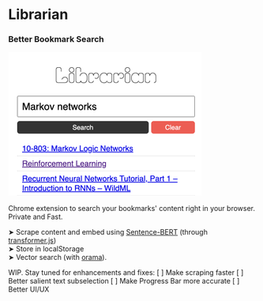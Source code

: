 # Librarian

### Better Bookmark Search

<img src="media/example.png" alt="Librarian" width="392"/>

Chrome extension to search your bookmarks' content right in your browser. Private and Fast. 

➤ Scrape content and embed using [Sentence-BERT](https://arxiv.org/abs/1908.10084) (through [transformer.js](https://github.com/xenova/transformers.js))\
➤ Store in localStorage\
➤ Vector search (with [orama](https://oramasearch.com/)).

WIP. Stay tuned for enhancements and fixes:
[ ] Make scraping faster
[ ] Better salient text subselection
[ ] Make Progress Bar more accurate
[ ] Better UI/UX